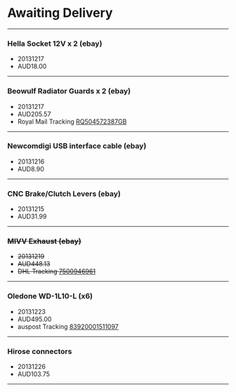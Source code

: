 # Awaiting Delivery

----

### Hella Socket 12V x 2 (ebay)

* 20131217
* AUD18.00

----

### Beowulf Radiator Guards x 2 (ebay)

* 20131217
* AUD205.57
* Royal Mail Tracking [RQ504572387GB](http://www.royalmail.com/track-trace?trackNumber=RQ504572387GB)

----

### Newcomdigi USB interface cable (ebay)

* 20131216
* AUD8.90

----

### CNC Brake/Clutch Levers (ebay)

* 20131215
* AUD31.99

----

### ~~MIVV Exhaust (ebay)~~

* ~~20131219~~
* ~~AUD448.13~~
* ~~DHL Tracking [7500946961](http://www.dhl.com/cgi-bin/tracking.pl?TID=IT_ITA&LAN=ITA&docheck=on&AWB=7500946961)~~

----

### Oledone WD-1L10-L (x6)

* 20131223
* AUD495.00
* auspost Tracking [83920001511097](http://auspost.com.au/track/track.html?id=83920001511097)

----

### Hirose connectors

* 20131226
* AUD103.75

----

